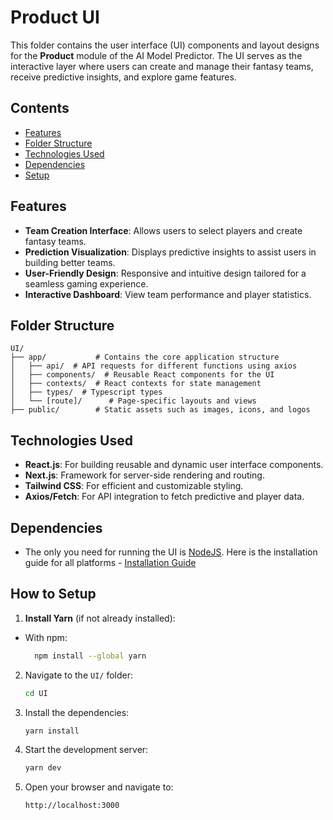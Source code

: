 # Product UI

This folder contains the user interface (UI) components and layout designs for the **Product** module of the AI Model Predictor. The UI serves as the interactive layer where users can create and manage their fantasy teams, receive predictive insights, and explore game features.

## Contents

- [Features](#features)
- [Folder Structure](#folder-structure)
- [Technologies Used](#technologies-used)
- [Dependencies](#dependencies)
- [Setup](#how-to-setup)

## Features

- **Team Creation Interface**: Allows users to select players and create fantasy teams.
- **Prediction Visualization**: Displays predictive insights to assist users in building better teams.
- **User-Friendly Design**: Responsive and intuitive design tailored for a seamless gaming experience.
- **Interactive Dashboard**: View team performance and player statistics.

## Folder Structure

```plaintext
UI/
├── app/           # Contains the core application structure
│   ├── api/  # API requests for different functions using axios
│   ├── components/  # Reusable React components for the UI
│   ├── contexts/  # React contexts for state management
│   ├── types/  # Typescript types
│   └── [route]/      # Page-specific layouts and views
├── public/        # Static assets such as images, icons, and logos
```

## Technologies Used

- **React.js**: For building reusable and dynamic user interface components.
- **Next.js**: Framework for server-side rendering and routing.
- **Tailwind CSS**: For efficient and customizable styling.
- **Axios/Fetch**: For API integration to fetch predictive and player data.

## Dependencies

- The only you need for running the UI is [NodeJS](https://nodejs.org/en). Here is the installation guide for all platforms - [Installation Guide](https://nodejs.org/en/download/package-manager)

## How to Setup

1. **Install Yarn** (if not already installed):

- With npm:

  ```bash
    npm install --global yarn
  ```

2. Navigate to the `UI/` folder:

   ```bash
   cd UI
   ```

3. Install the dependencies:

   ```bash
   yarn install
   ```

4. Start the development server:

   ```bash
   yarn dev
   ```

5. Open your browser and navigate to:
   ```
   http://localhost:3000
   ```
